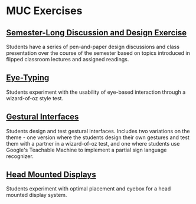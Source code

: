 # MUC Exercises
 
## [Semester-Long Discussion and Design Exercise](discussion.md)
Students have a series of pen-and-paper design discussions and class presentation over the course of the semester based on topics introduced in flipped classroom lectures and assigned readings. 

## [Eye-Typing](eye-typing.md)
Students experiment with the usability of eye-based interaction through a wizard-of-oz style test.

## [Gestural Interfaces](gestures.md)
Students design and test gestural interfaces. Includes two variations on the theme - one version where the students design their own gestures and test them with a partner in a wizard-of-oz test, and one where students use Google's Teachable Machine to implement a partial sign language recognizer.

## [Head Mounted Displays](hmd.md)
Students experiment with optimal placement and eyebox for a head mounted display system.
